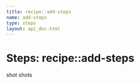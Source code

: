 ```yaml
---
title: recipe::add-steps
name: add-steps
type: steps
layout: api_doc.html
---
```

# Steps: recipe::add-steps


shot shots


